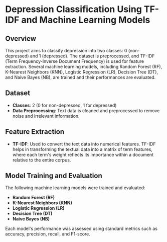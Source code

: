 # Depression Classification Using TF-IDF and Machine Learning Models


## Overview
This project aims to classify depression into two classes: 0 (non-depressed) and 1 (depressed). The dataset is preprocessed, and TF-IDF (Term Frequency-Inverse Document Frequency) is used for feature extraction. Several machine learning models, including Random Forest (RF), K-Nearest Neighbors (KNN), Logistic Regression (LR), Decision Tree (DT), and Naive Bayes (NB), are trained and their performances are evaluated.

## Dataset
- **Classes**: 2 (0 for non-depressed, 1 for depressed)
- **Data Preprocessing**: Text data is cleaned and preprocessed to remove noise and irrelevant information.

## Feature Extraction
- **TF-IDF**: Used to convert the text data into numerical features. TF-IDF helps in transforming the textual data into a matrix of term features, where each term's weight reflects its importance within a document relative to the entire corpus.

## Model Training and Evaluation
The following machine learning models were trained and evaluated:
- **Random Forest (RF)**
- **K-Nearest Neighbors (KNN)**
- **Logistic Regression (LR)**
- **Decision Tree (DT)**
- **Naive Bayes (NB)**

Each model's performance was assessed using standard metrics such as accuracy, precision, recall, and F1-score.
